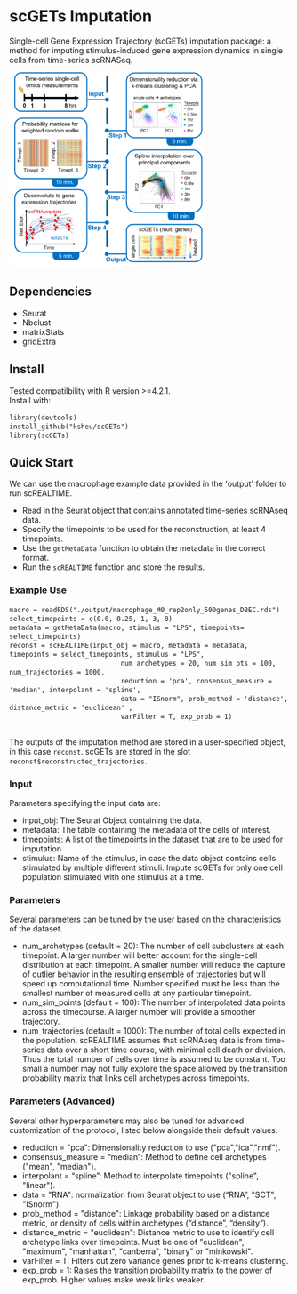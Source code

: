 # scGETs Imputation
Single-cell Gene Expression Trajectory (scGETs) imputation package: a method for imputing stimulus-induced gene expression dynamics in single cells from time-series scRNASeq.

<img src="https://github.com/KSheu/scGETs/blob/main/GA_scGETs_protocol.png" width="350" height="350">


## Dependencies
- Seurat
- Nbclust
- matrixStats
- gridExtra

## Install
Tested compatilbility with R version >=4.2.1.\
Install with: 
```
library(devtools)
install_github("ksheu/scGETs")
library(scGETs)
```

## Quick Start
We can use the macrophage example data provided in the 'output' folder to run scREALTIME.
- Read in the Seurat object that contains annotated time-series scRNAseq data.
- Specify the timepoints to be used for the reconstruction, at least 4 timepoints. 
- Use the `getMetaData` function to obtain the metadata in the correct format. 
- Run the `scREALTIME` function and store the results. 

### Example Use
```
macro = readRDS("./output/macrophage_M0_rep2only_500genes_DBEC.rds")
select_timepoints = c(0.0, 0.25, 1, 3, 8)
metadata = getMetaData(macro, stimulus = "LPS", timepoints= select_timepoints)
reconst = scREALTIME(input_obj = macro, metadata = metadata, timepoints = select_timepoints, stimulus = "LPS",
							num_archetypes = 20, num_sim_pts = 100, num_trajectories = 1000, 
							reduction = 'pca', consensus_measure = 'median', interpolant = 'spline', 
							data = "ISnorm", prob_method = 'distance', distance_metric = 'euclidean' ,
							varFilter = T, exp_prob = 1) 
							

```
The outputs of the imputation method are stored in a user-specified object, in this case `reconst`. scGETs are stored in the slot `reconst$reconstructed_trajectories`.

### Input
Parameters specifying the input data are:
- input_obj: The Seurat Object containing the data.
- metadata: The table containing the metadata of the cells of interest.
- timepoints: A list of the timepoints in the dataset that are to be used for imputation
- stimulus: Name of the stimulus, in case the data object contains cells stimulated by multiple different stimuli. Impute scGETs for only one cell population stimulated with one stimulus at a time. 


### Parameters
Several parameters can be tuned by the user based on the characteristics of the dataset. 
- num_archetypes (default = 20): The number of cell subclusters at each timepoint. A larger number will better account for the single-cell distribution at each timepoint. A smaller number will reduce the capture of outlier behavior in the resulting ensemble of trajectories but will speed up computational time. Number specified must be less than the smallest number of measured cells at any particular timepoint.
- num_sim_points (default = 100): The number of interpolated data points across the timecourse. A larger number will provide a smoother trajectory.
- num_trajectories (default = 1000): The number of total cells expected in the population. scREALTIME assumes that scRNAseq data is from time-series data over a short time course, with minimal cell death or division. Thus the total number of cells over time is assumed to be constant. Too small a number may not fully explore the space allowed by the transition probability matrix that links cell archetypes across timepoints.

### Parameters (Advanced)
Several other hyperparameters may also be tuned for advanced customization of the protocol, listed below alongside their default values: 
- reduction = "pca": Dimensionality reduction to use ("pca","ica","nmf").
- consensus_measure = “median”: Method to define cell archetypes ("mean", "median").
- interpolant = “spline”: Method to interpolate timepoints ("spline", "linear").
- data = "RNA": normalization from Seurat object to use (“RNA”, "SCT", "ISnorm").
- prob_method = "distance": Linkage probability based on a distance metric, or density of cells within archetypes (“distance”, “density”).
- distance_metric = "euclidean": Distance metric to use to identify cell archetype links over timepoints. Must be one of "euclidean", "maximum", "manhattan", "canberra", "binary" or "minkowski".
- varFilter = T: Filters out zero variance genes prior to k-means clustering.
- exp_prob = 1: Raises the transition probability matrix to the power of exp_prob. Higher values make weak links weaker.


